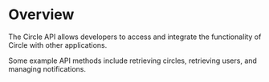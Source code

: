 # Overview

The Circle API allows developers to access and integrate the functionality of
Circle with other applications.

Some example API methods include retrieving circles, retrieving users, and
managing notifications.
